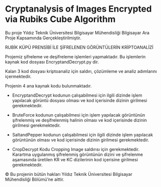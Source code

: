 # Cryptanalysis of Images Encrypted via Rubiks Cube Algorithm

Bu proje Yıldız Teknik Üniversitesi Bilgisayar Mühendisliği Bilgisayar Ara Proje Kapsamında Gerçekleştirilmiştir.

RUBİK KÜPÜ PRENSİBİ İLE ŞİFRELENEN GÖRÜNTÜLERİN KRİPTOANALİZİ

Projemiz şifreleme ve deşifreleme işlemleri yapmaktadır. Bu işlemlerin 
kaynak kod dosyası EncryptandDecrypt.py dir.

Kalan 3 kod dosyası kriptoanaliz için saldırı, çözümleme ve analiz 
adımlarını içermektedir.

Projenin 4 ana kaynak kodu bulunmaktadır.

- EncryptandDecrypt kodunun çalışabilmesi için ilgili dizinde
işlem yapılacak görüntü dosyası olması ve kod içerisinde dizinin
girilmesi gerekmektedir.

- BruteForce kodunun çalışabilmesi için işlem yapılacak görüntünün 
şifrelenmiş ve deşifrelenmiş halinin olması ve kod içerisinde dizinin
girilmesi gerekmektedir.

- SaltandPepper kodunun çalışabilmesi için ilgili dizinde işlem yapılacak
görüntünün olması ve kod içerisinde dizinin girilmesi gerekmektedir.

- CropDecrypt Kodu Cropping Image saldırısı için gerekmektedir. Karartma
uygulanmış şifrelenmiş görüntünün dizini ve şifrelenme aşamasında
üretilen KR ve KC dizilerinin kod içerisine girilmesi gerekmektedir.

© Bu projenin bütün hakları Yıldız Teknik Üniversitesi Bilgisayar Mühendisliği Bölümü’ne aittir.
